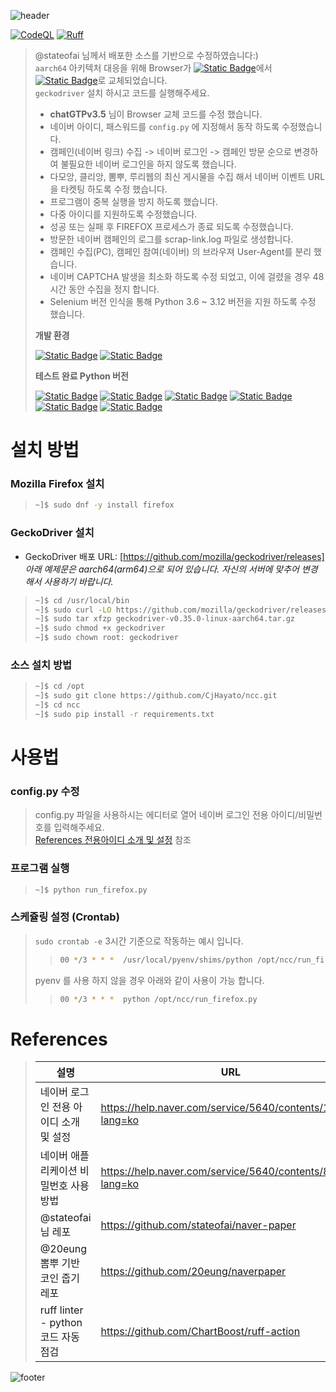 ![header](https://capsule-render.vercel.app/api?type=waving&color=timeGradient&height=130&section=header&text=CjHayato/ncc&fontSize=30&fontColor=ffffff&fontAlign=80&fontAlignY=40)

[![CodeQL](https://github.com/CjHayato/ncc/actions/workflows/codeql.yml/badge.svg)](https://github.com/CjHayato/ncc/actions/workflows/codeql.yml)
[![Ruff](https://github.com/CjHayato/ncc/actions/workflows/ruff-action.yml/badge.svg)](https://github.com/CjHayato/ncc/actions/workflows/ruff-action.yml)
> @stateofai 님께서 배포한 소스를 기반으로 수정하였습니다:)  
> `aarch64` 아키텍처 대응을 위해 Browser가 [![Static Badge](https://img.shields.io/badge/chrome-_-4285F4?style=plastic&logo=googlechrome)](#)에서 [![Static Badge](https://img.shields.io/badge/firefox-_-FF7139?style=plastic&logo=firefoxbrowser)](#)로 교체되었습니다.  
> `geckodriver` 설치 하시고 코드를 실행해주세요.
>
> - **chatGTPv3.5** 님이 Browser 교체 코드를 수정 했습니다.
> - 네이버 아이디, 패스워드를 `config.py` 에 지정해서 동작 하도록 수정했습니다.
> - 캠페인(네이버 링크) 수집 -> 네이버 로그인 -> 캠페인 방문 순으로 변경하여 불필요한 네이버 로그인을 하지 않도록 했습니다.
> - 다모앙, 클리앙, 뽐뿌, 루리웹의 최신 게시물을 수집 해서 네이버 이벤트 URL 을 타켓팅 하도록 수정 했습니다.
> - 프로그램이 중복 실행을 방지 하도록 했습니다.
> - 다중 아이디를 지원하도록 수정했습니다.
> - 성공 또는 실패 후 FIREFOX 프로세스가 종료 되도록 수정했습니다.
> - 방문한 네이버 캠페인의 로그를 scrap-link.log 파일로 생성합니다.
> - 캠페인 수집(PC), 캠페인 참여(네이버) 의 브라우져 User-Agent를 분리 했습니다.
> - 네이버 CAPTCHA 발생을 최소화 하도록 수정 되었고, 이에 걸렸을 경우 48시간 동안 수집을 정지 합니다.
> - Selenium 버전 인식을 통해 Python 3.6 ~ 3.12 버전을 지원 하도록 수정 했습니다.
>
> **개발 환경**
> 
> [![Static Badge](https://img.shields.io/badge/Oracle_Cloud_Infrastructure-A1_instance-F80000?style=plastic&logo=oracle)](#)
> [![Static Badge](https://img.shields.io/badge/ORACLE_linux-8_aarch64-F80000?style=plastic&logo=oracle)](#)
>
> **테스트 완료 Python 버전**
> 
> [![Static Badge](https://img.shields.io/badge/Python-3.6-3776AB?style=plastic&logo=python&labelColor=silver)](#)
> [![Static Badge](https://img.shields.io/badge/Python-3.8-3776AB?style=plastic&logo=python&labelColor=silver)](#)
> [![Static Badge](https://img.shields.io/badge/Python-3.9-3776AB?style=plastic&logo=python&labelColor=silver)](#)
> [![Static Badge](https://img.shields.io/badge/(pyenv)Python-3.10-3776AB?style=plastic&logo=python&labelColor=silver)](#)
> [![Static Badge](https://img.shields.io/badge/Python-3.11-3776AB?style=plastic&logo=python&labelColor=silver)](#)
> [![Static Badge](https://img.shields.io/badge/Python-3.12-3776AB?style=plastic&logo=python&labelColor=silver)](#)

# 설치 방법
### Mozilla Firefox 설치
> ```bash
> ~]$ sudo dnf -y install firefox
> ```
### GeckoDriver 설치
- GeckoDriver 배포 URL: [https://github.com/mozilla/geckodriver/releases]<br>
  *아래 예제문은 aarch64(arm64)으로 되어 있습니다. 자신의 서버에 맞추어 변경해서 사용하기 바랍니다.*
> ```bash
> ~]$ cd /usr/local/bin
> ~]$ sudo curl -LO https://github.com/mozilla/geckodriver/releases/download/v0.35.0/geckodriver-v0.35.0-linux-aarch64.tar.gz
> ~]$ sudo tar xfzp geckodriver-v0.35.0-linux-aarch64.tar.gz
> ~]$ sudo chmod +x geckodriver
> ~]$ sudo chown root: geckodriver
> ```

### 소스 설치 방법
> ```bash
> ~]$ cd /opt
> ~]$ sudo git clone https://github.com/CjHayato/ncc.git
> ~]$ cd ncc
> ~]$ sudo pip install -r requirements.txt
> ```

# 사용법
### config.py 수정
> config.py 파일을 사용하시는 에디터로 열어 네이버 로그인 전용 아이디/비밀번호를 입력해주세요.  
[References 전용아이디 소개 및 설정](https://help.naver.com/service/5640/contents/10219?lang=ko) 참조

### 프로그램 실행
> ```bash
> ~]$ python run_firefox.py
> ```

### 스케쥴링 설정 (Crontab)
> `sudo crontab -e` 3시간 기준으로 작동하는 예시 입니다.
>> ```bash
>> 00 */3 * * *  /usr/local/pyenv/shims/python /opt/ncc/run_firefox.py
>> ```
> pyenv 를 사용 하지 않을 경우 아래와 같이 사용이 가능 합니다.
>> ```bash
>> 00 */3 * * *  python /opt/ncc/run_firefox.py
>> ```

# References
> | 설명 | URL |
> |---|---|
> | 네이버 로그인 전용 아이디 소개 및 설정 | https://help.naver.com/service/5640/contents/10219?lang=ko |
> | 네이버 애플리케이션 비밀번호 사용 방법 | https://help.naver.com/service/5640/contents/8584?lang=ko |
> | @stateofai 님 레포 | https://github.com/stateofai/naver-paper |
> | @20eung 뽐뿌 기반 코인 줍기 레포 | https://github.com/20eung/naverpaper |
> | ruff linter - python코드 자동 점검 | https://github.com/ChartBoost/ruff-action |

![footer](https://capsule-render.vercel.app/api?type=waving&color=timeGradient&height=70&section=footer)
